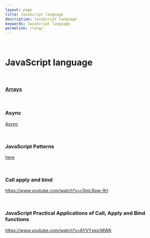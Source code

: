 ```yaml
---
layout: page
title: JavaScript language
description: JavaScript language
keywords: JavaScript language
permalink: /lang/
---
```


<br/>

# JavaScript language

<br/>

### [Arrays](/lang/array/)

<br/>

### Async

<a href="/lang/async/">Async</a>

<br/>

### JavaScript Patterns

<a href="https://github.com/webmakaka/javascript-patterns">here</a>

<br/>

### Call apply and bind

https://www.youtube.com/watch?v=c0mLRpw-9rI

<br/>

### JavaScript Practical Applications of Call, Apply and Bind functions

https://www.youtube.com/watch?v=AYVYxezrMWA

